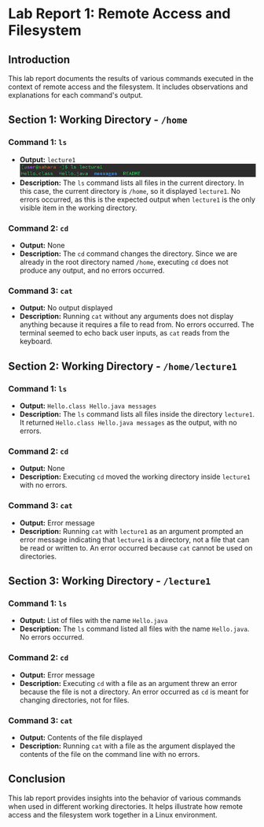# Lab Report 1: Remote Access and Filesystem

## Introduction
This lab report documents the results of various commands executed in the context of remote access and the filesystem. It includes observations and explanations for each command's output.

## Section 1: Working Directory - `/home`
 

### Command 1: `ls`
- **Output:** `lecture1`
![Image](image_1.png) 
- **Description:** The `ls` command lists all files in the current directory. In this case, the current directory is `/home`, so it displayed `lecture1`. No errors occurred, as this is the expected output when `lecture1` is the only visible item in the working directory.

### Command 2: `cd`
- **Output:** None
- **Description:** The `cd` command changes the directory. Since we are already in the root directory named `/home`, executing `cd` does not produce any output, and no errors occurred.

### Command 3: `cat`
- **Output:** No output displayed
- **Description:** Running `cat` without any arguments does not display anything because it requires a file to read from. No errors occurred. The terminal seemed to echo back user inputs, as `cat` reads from the keyboard.

## Section 2: Working Directory - `/home/lecture1`

### Command 1: `ls`
- **Output:** `Hello.class Hello.java messages`
- **Description:** The `ls` command lists all files inside the directory `lecture1`. It returned `Hello.class Hello.java messages` as the output, with no errors.

### Command 2: `cd`
- **Output:** None
- **Description:** Executing `cd` moved the working directory inside `lecture1` with no errors.

### Command 3: `cat`
- **Output:** Error message
- **Description:** Running `cat` with `lecture1` as an argument prompted an error message indicating that `lecture1` is a directory, not a file that can be read or written to. An error occurred because `cat` cannot be used on directories.

## Section 3: Working Directory - `/lecture1`

### Command 1: `ls`
- **Output:** List of files with the name `Hello.java`
- **Description:** The `ls` command listed all files with the name `Hello.java`. No errors occurred.

### Command 2: `cd`
- **Output:** Error message
- **Description:** Executing `cd` with a file as an argument threw an error because the file is not a directory. An error occurred as `cd` is meant for changing directories, not for files.

### Command 3: `cat`
- **Output:** Contents of the file displayed
- **Description:** Running `cat` with a file as the argument displayed the contents of the file on the command line with no errors.

## Conclusion
This lab report provides insights into the behavior of various commands when used in different working directories. It helps illustrate how remote access and the filesystem work together in a Linux environment.



   
